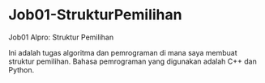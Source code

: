 ﻿# Job01-StrukturPemilihan
Job01 Alpro: Struktur Pemilihan

Ini adalah tugas algoritma dan pemrograman di mana saya membuat struktur pemilihan. Bahasa pemrograman yang digunakan adalah C++ dan Python.
